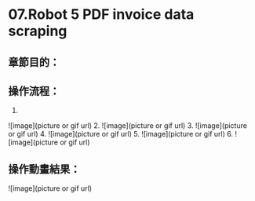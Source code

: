 # 07.Robot 5 PDF invoice data scraping

## 章節目的：
## 操作流程：
1. 
![image](picture or gif url)
2. 
![image](picture or gif url)
3. 
![image](picture or gif url)
4. 
![image](picture or gif url)
5. 
![image](picture or gif url)
6. 
![image](picture or gif url)

## 操作動畫結果：
![image](picture or gif url)
